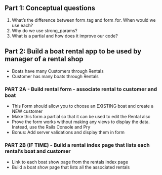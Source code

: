 ## Part 1: Conceptual questions
1. What’s the difference between form_tag and form_for. When would we use each?
2. Why do we use strong_params?
3. What is a partial and how does it improve our code?

## Part 2: Build a boat rental app to be used by manager of a rental shop
* Boats have many Customers through Rentals
* Customer has many boats through Rentals

### PART 2A - Build rental form - associate rental to customer and boat
* This Form should allow you to choose an EXISTING boat and create a NEW customer
* Make this form a partial so that it can be used to edit the Rental also
* Prove the form works without making any views to display the data. Instead, use the Rails Console and Pry
*  Bonus: Add server validations and display them in form

### PART 2B (IF TIME) - Build a rental index page that lists each rental’s boat and customer
* Link to each boat show page from the rentals index page
* Build a boat show page that lists all the associated rentals